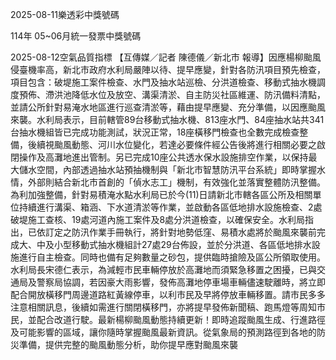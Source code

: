 
2025-08-11樂透彩中獎號碼

                                
114年 05~06月統一發票中獎號碼
                             
2025-08-12空氣品質指標
                              【互傳媒／記者 陳德儀／新北市 報導】因應楊柳颱風侵臺機率高，新北市政府水利局嚴陣以待、提早應變，針對各防汛項目預先檢查，項目包含：破堤施工案件檢查、水門及抽水站巡檢、分洪道檢查、移動式抽水機調度預佈、滯洪池降低水位及放空、溝渠清淤、自主防災社區維運、防汛備料清點，並請公所針對易淹水地區進行巡查清淤等，藉由提早應變、充分準備，以因應颱風來襲。水利局表示，目前轄管89台移動式抽水機、813座水門、84座抽水站共341台抽水機組皆已完成功能測試，狀況正常，18座橫移門檢查也全數完成檢查整備，後續視颱風動態、河川水位變化，若達必要條件經公告後將進行相關必要之啟閉操作及高灘地進出管制。另已完成10座公共透水保水設施排空作業，以保持最大儲水空間，內部透過抽水站預抽機制與「新北市智慧防汛平台系統」即時掌握水情，外部則結合新北市首創的「偵水志工」機制，有效強化並落實整體防汛整備。為利加強整備，針對易積淹水點水利局已於今(11)日請新北市轄各區公所及相關單位持續進行溝渠、箱涵、下水道清淤等作業，並啟動各區低地排水設施檢查、2處破堤施工查核、19處河道內施工案件及8處分洪道檢查，以確保安全。水利局指出，已依訂定之防汛作業手冊執行，將針對地勢低窪、易積水處將於颱風來襲前完成大、中及小型移動式抽水機組計27處29台佈設，並於分洪道、各區低地排水設施進行自主檢查。同時也備有足夠數量之砂包，提供臨時搶險及區公所領取使用。水利局長宋德仁表示，為減輕市民車輛停放於高灘地而須緊急移置之困擾，已與交通局及警察局協調，若因豪大雨影響，發佈高灘地停車場車輛儘速駛離時，將立即配合開放橫移門周邊道路紅黃線停車，以利市民及早將停放車輛移置。請市民多多注意相關訊息，後續如需進行關閉橫移門，亦將提早發佈新聞稿、跑馬燈等周知市民，並配合改道行駛。最新楊柳颱風動態持續更新！即時追蹤颱風生成、行進路徑及可能影響的區域，讓你隨時掌握颱風最新資訊。從氣象局的預測路徑到各地的防災準備，提供完整的颱風動態分析，助你提早應對颱風來襲